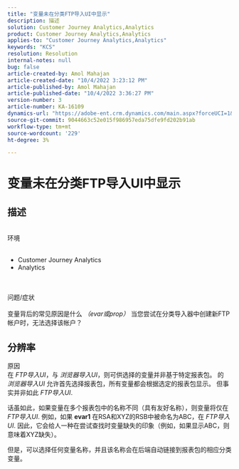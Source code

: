 ```yaml
---
title: "变量未在分类FTP导入UI中显示"
description: 描述
solution: Customer Journey Analytics,Analytics
product: Customer Journey Analytics,Analytics
applies-to: "Customer Journey Analytics,Analytics"
keywords: "KCS"
resolution: Resolution
internal-notes: null
bug: false
article-created-by: Amol Mahajan
article-created-date: "10/4/2022 3:23:12 PM"
article-published-by: Amol Mahajan
article-published-date: "10/4/2022 3:36:27 PM"
version-number: 3
article-number: KA-16109
dynamics-url: "https://adobe-ent.crm.dynamics.com/main.aspx?forceUCI=1&pagetype=entityrecord&etn=knowledgearticle&id=4138c374-f843-ed11-bba2-002248086a73"
source-git-commit: 9044663c52e015f986957eda75dfe9fd202b91ab
workflow-type: tm+mt
source-wordcount: '229'
ht-degree: 3%

---
```


# 变量未在分类FTP导入UI中显示

## 描述

<br>环境<br><br>
- Customer Journey Analytics
- Analytics

<br><br>问题/症状<br><br>
变量背后的常见原因是什么 *（evar或prop）* 当您尝试在分类导入器中创建新FTP帐户时，无法选择该帐户？


## 分辨率

原因<br>
在 *FTP导入UI*，与 *浏览器导入UI*，则可供选择的变量并非基于特定报表包。 的 *浏览器导入UI* 允许首先选择报表包，所有变量都会根据选定的报表包显示。 但事实并非如此 *FTP导入UI*.

话虽如此，如果变量在多个报表包中的名称不同（具有友好名称），则变量将仅在 *FTP导入UI*. 例如，如果 <b>evar1</b> 在RSA和XYZ的RSB中被命名为ABC，在 *FTP导入UI*. 因此，它会给人一种在尝试查找时变量缺失的印象（例如，如果显示ABC，则意味着XYZ缺失）。

但是，可以选择任何变量名称，并且该名称会在后端自动链接到报表包的相应分类变量。


